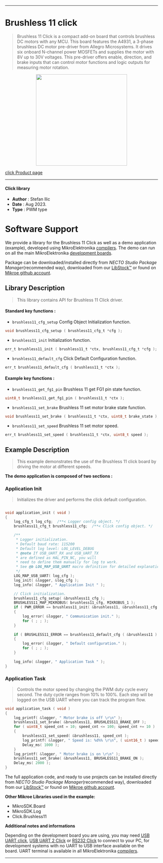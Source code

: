 
---
# Brushless 11 click

> Brushless 11 Click is a compact add-on board that controls brushless DC motors with any MCU. This board features the A4931, a 3-phase brushless DC motor pre-driver from Allegro Microsystems. It drives six onboard N-channel power MOSFETs and supplies the motor with 8V up to 30V voltages. This pre-driver offers enable, direction, and brake inputs that can control motor functions and logic outputs for measuring motor rotation.

<p align="center">
  <img src="https://download.mikroe.com/images/click_for_ide/brushless11_click.png" height=300px>
</p>

[click Product page](https://www.mikroe.com/brushless-11-click)

---


#### Click library

- **Author**        : Stefan Ilic
- **Date**          : Aug 2023.
- **Type**          : PWM type


# Software Support

We provide a library for the Brushless 11 Click
as well as a demo application (example), developed using MikroElektronika
[compilers](https://www.mikroe.com/necto-studio).
The demo can run on all the main MikroElektronika [development boards](https://www.mikroe.com/development-boards).

Package can be downloaded/installed directly from *NECTO Studio Package Manager*(recommended way), downloaded from our [LibStock&trade;](https://libstock.mikroe.com) or found on [Mikroe github account](https://github.com/MikroElektronika/mikrosdk_click_v2/tree/master/clicks).

## Library Description

> This library contains API for Brushless 11 Click driver.

#### Standard key functions :

- `brushless11_cfg_setup` Config Object Initialization function.
```c
void brushless11_cfg_setup ( brushless11_cfg_t *cfg );
```

- `brushless11_init` Initialization function.
```c
err_t brushless11_init ( brushless11_t *ctx, brushless11_cfg_t *cfg );
```

- `brushless11_default_cfg` Click Default Configuration function.
```c
err_t brushless11_default_cfg ( brushless11_t *ctx );
```

#### Example key functions :

- `brushless11_get_fg1_pin` Brushless 11 get FG1 pin state function.
```c
uint8_t brushless11_get_fg1_pin ( brushless11_t *ctx );
```

- `brushless11_set_brake` Brushless 11 set motor brake state function.
```c
void brushless11_set_brake ( brushless11_t *ctx, uint8_t brake_state );
```

- `brushless11_set_speed` Brushless 11 set motor speed.
```c
err_t brushless11_set_speed ( brushless11_t *ctx, uint8_t speed );
```

## Example Description

> This example demonstrates the use of the Brushless 11 click board by driving the 
  motor at different speeds.

**The demo application is composed of two sections :**

### Application Init

> Initializes the driver and performs the click default configuration.

```c

void application_init ( void ) 
{
    log_cfg_t log_cfg;  /**< Logger config object. */
    brushless11_cfg_t brushless11_cfg;  /**< Click config object. */

    /** 
     * Logger initialization.
     * Default baud rate: 115200
     * Default log level: LOG_LEVEL_DEBUG
     * @note If USB_UART_RX and USB_UART_TX 
     * are defined as HAL_PIN_NC, you will 
     * need to define them manually for log to work. 
     * See @b LOG_MAP_USB_UART macro definition for detailed explanation.
     */
    LOG_MAP_USB_UART( log_cfg );
    log_init( &logger, &log_cfg );
    log_info( &logger, " Application Init " );

    // Click initialization.
    brushless11_cfg_setup( &brushless11_cfg );
    BRUSHLESS11_MAP_MIKROBUS( brushless11_cfg, MIKROBUS_1 );
    if ( PWM_ERROR == brushless11_init( &brushless11, &brushless11_cfg ) )
    {
        log_error( &logger, " Communication init." );
        for ( ; ; );
    }
    
    if ( BRUSHLESS11_ERROR == brushless11_default_cfg ( &brushless11 ) )
    {
        log_error( &logger, " Default configuration." );
        for ( ; ; );
    }
    
    log_info( &logger, " Application Task " );
}

```

### Application Task

> Controls the motor speed by changing the PWM duty cycle every second.
  The duty cycle ranges from 10% to 100%.
  Each step will be logged on the USB UART where you can track the program flow.

```c
void application_task ( void ) 
{
    log_printf( &logger, " Motor brake is off \r\n" );
    brushless11_set_brake( &brushless11, BRUSHLESS11_BRAKE_OFF );
    for ( uint8_t speed_cnt = 10; speed_cnt <= 100; speed_cnt += 10 )
    {
        brushless11_set_speed( &brushless11, speed_cnt );
        log_printf( &logger, " Speed is: %d%% \r\n", ( uint16_t ) speed_cnt );
        Delay_ms( 1000 );
    }
    log_printf( &logger, " Motor brake is on \r\n" );
    brushless11_set_brake( &brushless11, BRUSHLESS11_BRAKE_ON );
    Delay_ms( 2000 );
}
```


The full application code, and ready to use projects can be installed directly from *NECTO Studio Package Manager*(recommended way), downloaded from our [LibStock&trade;](https://libstock.mikroe.com) or found on [Mikroe github account](https://github.com/MikroElektronika/mikrosdk_click_v2/tree/master/clicks).

**Other Mikroe Libraries used in the example:**

- MikroSDK.Board
- MikroSDK.Log
- Click.Brushless11

**Additional notes and informations**

Depending on the development board you are using, you may need
[USB UART click](https://www.mikroe.com/usb-uart-click),
[USB UART 2 Click](https://www.mikroe.com/usb-uart-2-click) or
[RS232 Click](https://www.mikroe.com/rs232-click) to connect to your PC, for
development systems with no UART to USB interface available on the board. UART
terminal is available in all MikroElektronika
[compilers](https://shop.mikroe.com/compilers).

---
